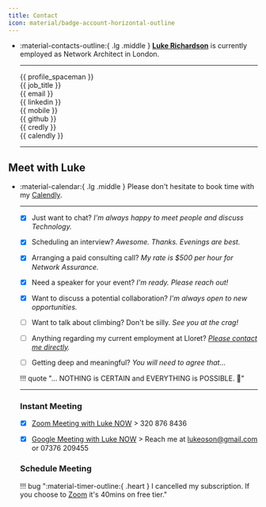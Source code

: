 ```yaml
---
title: Contact
icon: material/badge-account-horizontal-outline
---
```


<div class="grid cards" markdown>

-   :material-contacts-outline:{ .lg .middle } [__Luke Richardson__](https://www.linkedin.com/in/luke-richardson/) is currently employed as Network Architect in London.

    ---

    {{ profile_spaceman }}  
    {{ job_title }}  
    {{ email }}  
    {{ linkedin }}  
    {{ mobile }}  
    {{ github }}  
    {{ credly }}  
    {{ calendly }}  

    ---

</div>

## Meet with Luke

<script type="text/javascript" src="https://assets.calendly.com/assets/external/widget.js" async></script>

<div class="grid cards" markdown>

-   :material-calendar:{ .lg .middle } Please don't hesitate to book time with my [Calendly](https://calendly.com/meet-luke-richardson).

    ---

    - [x] Just want to chat? *I'm always happy to meet people and discuss Technology.* 

    - [x] Scheduling an interview? *Awesome. Thanks. Evenings are best.*

    - [x] Arranging a paid consulting call? *My rate is $500 per hour for Network Assurance.*  

    - [x] Need a speaker for your event? *I'm ready. Please reach out!*  

    - [x] Want to discuss a potential collaboration? *I'm always open to new opportunities.*  
    
    - [ ] Want to talk about climbing? Don't be silly. *See you at the crag!*  
    
    - [ ] Anything regarding my current employment at Lloret? *[Please contact me directly](mailto:lr@lloret.co.uk).*  

    - [ ] Getting deep and meaningful? *You will need to agree that...* 
        
    !!! quote "... NOTHING is CERTAIN and EVERYTHING is POSSIBLE. 🎉"
   
    ---

    ### Instant Meeting

    - [x] [Zoom Meeting with Luke NOW](https://us05web.zoom.us/j/3208768436?pwd=WURQdjZ2blR6cUFxTFZlK2J1YkQrdz09) > 320 876 8436

    - [x] [Google Meeting with Luke NOW](https://meet.google.com/calling/) > Reach me at lukeoson@gmail.com or 07376 209455

    ### Schedule Meeting

    !!! bug ":material-timer-outline:{ .heart } I cancelled my subscription. If you choose to [Zoom](https://us05web.zoom.us/j/3208768436?pwd=WURQdjZ2blR6cUFxTFZlK2J1YkQrdz09) it's 40mins on free tier."

    <div class="calendly-inline-widget" data-url="https://calendly.com/meet-luke-richardson?hide_gdpr_banner=1"  style="min-width:300px;height:520px;"></div>   

      

</div>



